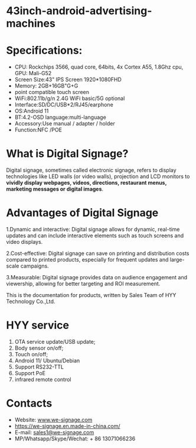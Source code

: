 # 43inch-android-advertising-machines

# Specifications:
- CPU: Rockchips 3566, quad core, 64bits, 4x Cortex A55, 1.8Ghz cpu, GPU: Mali-G52
- Screen Size:43" IPS Screen 1920*1080FHD
- Memory: 2GB+16GB"G+G
- point compatible touch screen
- WiFi:802.11b/g/n 2.4G WiFi basic/5G optional
- Interface:SD/DC/USB*2/RJ45/earphone
- OS:Android 11
- BT:4.2-OSD language:multi-language
- Accessory:Use manual / adapter / holder
- Function:NFC /POE

# What is Digital Signage?

Digital signage, sometimes called electronic signage, refers to display technologies like LED walls (or video walls), projection and LCD monitors to **vividly display webpages, videos, directions, restaurant menus, marketing messages or digital images**.

# Advantages of Digital Signage

1.Dynamic and interactive: Digital signage allows for dynamic, real-time updates and can include interactive elements such as touch screens and video displays.

2.Cost-effective: Digital signage can save on printing and distribution costs compared to printed products, especially for frequent updates and large-scale campaigns.

3.Measurable: Digital signage provides data on audience engagement and viewership, allowing for better targeting and ROI measurement.

This is the documentation for products, written by Sales Team of HYY Technology Co.,Ltd.

# HYY service

1. OTA service update/USB update;
2. Body sensor on/off;
3. Touch on/off;
4. Android 11/ Ubuntu/Debian
5. Support RS232-TTL
6. Support PoE
7. infrared remote control


# Contacts
- Website: www.we-signage.com
- https://we-signage.en.made-in-china.com/
- E-mail: sales1@we-signage.com
- MP/Whatsapp/Skype/Wechat: + 86 13071066236
